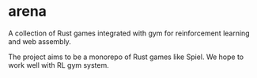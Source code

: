 # arena
A collection of Rust games integrated with gym for reinforcement learning and web assembly. 

The project aims to be a monorepo of Rust games like Spiel. We hope to work well with RL gym system.
